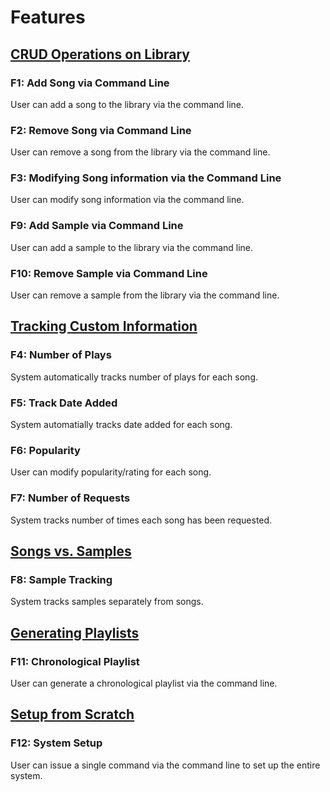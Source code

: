 # Features

## [CRUD Operations on Library](needs/#n1-crud-operations-on-library)

### F1: Add Song via Command Line

User can add a song to the library via the command line.

### F2: Remove Song via Command Line

User can remove a song from the library via the command line.

### F3: Modifying Song information via the Command Line

User can modify song information via the command line.

### F9: Add Sample via Command Line

User can add a sample to the library via the command line.

### F10: Remove Sample via Command Line

User can remove a sample from the library via the command line.

## [Tracking Custom Information](needs/#n2-tracking-custom-information)

### F4: Number of Plays

System automatically tracks number of plays for each song.

### F5: Track Date Added

System automatially tracks date added for each song.

### F6: Popularity

User can modify popularity/rating for each song.

### F7: Number of Requests

System tracks number of times each song has been requested.

## [Songs vs. Samples](needs/#n3-songs-vs-samples)

### F8: Sample Tracking

System tracks samples separately from songs.

## [Generating Playlists](needs/#n4-generating-playlists)

### F11: Chronological Playlist

User can generate a chronological playlist via the command line.

## [Setup from Scratch](needs/#n5-setup-from-scratch)

### F12: System Setup

User can issue a single command via the command line to set up the entire system.
